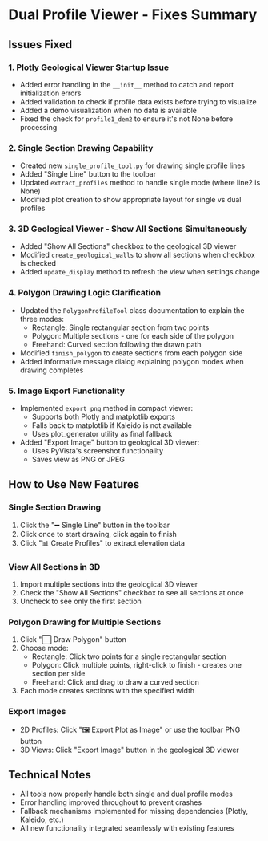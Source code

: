 # Dual Profile Viewer - Fixes Summary

## Issues Fixed

### 1. Plotly Geological Viewer Startup Issue
- Added error handling in the `__init__` method to catch and report initialization errors
- Added validation to check if profile data exists before trying to visualize
- Added a demo visualization when no data is available
- Fixed the check for `profile1_dem2` to ensure it's not None before processing

### 2. Single Section Drawing Capability
- Created new `single_profile_tool.py` for drawing single profile lines
- Added "Single Line" button to the toolbar
- Updated `extract_profiles` method to handle single mode (where line2 is None)
- Modified plot creation to show appropriate layout for single vs dual profiles

### 3. 3D Geological Viewer - Show All Sections Simultaneously
- Added "Show All Sections" checkbox to the geological 3D viewer
- Modified `create_geological_walls` to show all sections when checkbox is checked
- Added `update_display` method to refresh the view when settings change

### 4. Polygon Drawing Logic Clarification
- Updated the `PolygonProfileTool` class documentation to explain the three modes:
  - Rectangle: Single rectangular section from two points
  - Polygon: Multiple sections - one for each side of the polygon
  - Freehand: Curved section following the drawn path
- Modified `finish_polygon` to create sections from each polygon side
- Added informative message dialog explaining polygon modes when drawing completes

### 5. Image Export Functionality
- Implemented `export_png` method in compact viewer:
  - Supports both Plotly and matplotlib exports
  - Falls back to matplotlib if Kaleido is not available
  - Uses plot_generator utility as final fallback
- Added "Export Image" button to geological 3D viewer:
  - Uses PyVista's screenshot functionality
  - Saves view as PNG or JPEG

## How to Use New Features

### Single Section Drawing
1. Click the "➖ Single Line" button in the toolbar
2. Click once to start drawing, click again to finish
3. Click "📊 Create Profiles" to extract elevation data

### View All Sections in 3D
1. Import multiple sections into the geological 3D viewer
2. Check the "Show All Sections" checkbox to see all sections at once
3. Uncheck to see only the first section

### Polygon Drawing for Multiple Sections
1. Click "⬜ Draw Polygon" button
2. Choose mode:
   - Rectangle: Click two points for a single rectangular section
   - Polygon: Click multiple points, right-click to finish - creates one section per side
   - Freehand: Click and drag to draw a curved section
3. Each mode creates sections with the specified width

### Export Images
- 2D Profiles: Click "🖼️ Export Plot as Image" or use the toolbar PNG button
- 3D Views: Click "Export Image" button in the geological 3D viewer

## Technical Notes
- All tools now properly handle both single and dual profile modes
- Error handling improved throughout to prevent crashes
- Fallback mechanisms implemented for missing dependencies (Plotly, Kaleido, etc.)
- All new functionality integrated seamlessly with existing features